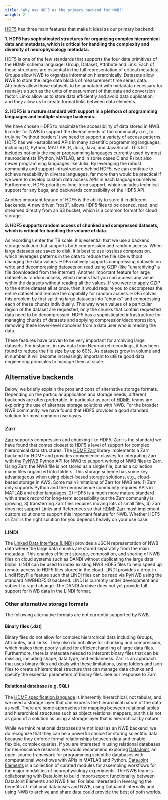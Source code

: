```yaml
---
title: "Why use HDF5 as the primary backend for NWB?"
weight: 2
---
```


[HDF5](https://www.hdfgroup.org/solutions/hdf5/) has three main features that make it ideal as our primary backend:

**1. HDF5 has sophisticated structures for organizing complex hierarchical data and metadata, which is critical for handling the complexity and diversity of neurophysiology metadata.**

HDF5 is one of the few standards that supports the four data primitives of the HDMF schema language: Group, Dataset, Attribute and Link. Each of these structures are essential in the full representation of critical metadata. Groups allow NWB to organize information hierarchically. Datasets allow NWB to store the large data blocks of measurement time series data. Attributes allow those datasets to be annotated with metadata necessary for reanalysis such as the units of measurement of that data and conversion factor. Links allow us to store data efficiently and avoid data duplication, and they allow us to create formal links between data elements.

**2. HDF5 is a mature standard with support in a plethora of programming languages and multiple storage backends.**

We have chosen HDF5 to maximize the accessibility of data stored in NWB. In order for NWB to support the diverse needs of the community (i.e., to truly be "without borders") we need to support a variety of access patterns. HDF5 has well-established APIs in many scientific programming languages, including C, Python, MATLAB, R, Julia, Java, and JavaScript. This list includes not only the major programming languages currently used by most neuroscientists (Python, MATLAB, and in some cases C and R) but also newer programming languages like Julia. By leveraging the robust community and support infrastructure behind HDF5, we can continue to achieve readability in diverse languages, far more than would be practical if we were to develop custom data access APIs in each language ourselves. Furthermore, HDF5 prioritizes long-term support, which includes technical support for any bugs, and backwards compatibility of the HDF5 API.

Another important feature of HDF5 is the ability to store it in different backends. A new driver, "ros3", allows HDF5 files to be opened, read, and streamed directly from an S3 bucket, which is a common format for cloud storage.

**3. HDF5 supports random access of chunked and compressed datasets, which is critical for handling the volume of data.**

As recordings enter the TB scale, it is essential that we use a backend storage solution that supports both compression and random access. When large datasets are saved to disk, it is best to use lossless compression, which leverages patterns in the data to reduce the file size without changing the data values. HDF5 natively supports compressing datasets on write and decompressing datasets on read using GZIP (like "unarchiving" a file downloaded from the internet). Another important feature for large datasets is random access, which means that you can access any value within the datasets without reading all the values. If you were to apply GZIP to the entire dataset all at once, then it would require you to decompress the entire dataset and remove the capability for random access. HDF5 solves this problem by first splitting large datasets into "chunks" and compressing each of these chunks individually. This way when values of a particular region of the dataset are requested, only the chunks that contain requested data need to be decompressed. HDF5 has a sophisticated infrastructure for managing chunks of datasets and applying compression/decompression, removing these lower-level concerns from a data user who is reading the data.

These features have proven to be very important for archiving large datasets. For instance, in raw data from Neuropixel recordings, it has been found to reduce the file size by up to 60%. As datasets grow in volume and in number, it will become increasingly important to utilize good data engineering principles to manage them at scale.

## Alternative backends

Below, we briefly explain the pros and cons of alternative storage formats. Depending on the particular application and storage needs, different backends are often preferable. In particular as part of [HDMF](https://hdmf.readthedocs.io/en/stable/), teams are exploring the use of alternate storage solutions with NWB. For the broader NWB community, we have found that HDF5 provides a good standard solution for most common use cases.

### Zarr

[Zarr](https://zarr.readthedocs.io/en/stable/) supports compression and chunking like HDF5. Zarr is the standard we have found that comes closest to HDF5's level of support for complex hierarchical data structures. The [HDMF Zarr](https://hdmf-zarr.readthedocs.io) library implements a Zarr backend for HDMF and provides convenience classes for integrating Zarr with the [PyNWB](https://pynwb.readthedocs.io/en/stable/) Python API for NWB to support writing of NWB files to Zarr. Using Zarr, the NWB file is not stored as a single file, but as a collection many files organized into folders. This storage scheme has some key advantageous when using object-based storage solutions, e.g., cloud-based storage in AWS. Some main limitations of Zarr for NWB are: 1) Zarr only supports Python and the neuroscience community requires APIs in MATLAB and other languages, 2) HDF5 is a much more mature standard with a track record for long-term accessibility but the Zarr community is growing, 3) transferring Zarr files requires moving lots of small files, 4) Zarr does not support Links and References so that [HDMF Zarr](https://hdmf-zarr.readthedocs.io/en/stable/) must implement custom solutions to support this important feature for NWB. Whether HDF5 or Zarr is the right solution for you depends heavily on your use case.

### LINDI

The [Linked Data Interface (LINDI)](https://github.com/NeurodataWithoutBorders/lindi/) provides a JSON representation of NWB data where the large data chunks are stored separately from the main metadata. This enables efficient storage, composition, and sharing of NWB files on cloud systems such as DANDI without duplicating the large data blobs. LINDI can be used to index existing NWB HDF5 files to help speed up remote access to HDF5 files stored in the cloud. LINDI provides a drop-in LindiH5pyFile feature such that LINDI files can be read via PyNWB using the standard NWBHDF5IO backend. LINDI is currently under development and subject to rapid change. The DANDI Archive does not yet provide full support for NWB data in the LINDI format.

### Other alternative storage formats

The following alternative formats are not currently supported by NWB.

#### Binary files (.dat)

Binary files do not allow for complex hierarchical data including Groups, Attributes, and Links. They also do not allow for chunking and compression, which makes them poorly suited for efficient handling of large data files. Furthermore, there is metadata needed to interpret binary files that can be missing, including shape, data type, and endianness. Zarr is an approach that uses binary files and deals with these limitations, using folders and json files to create a hierarchical structure that can manage data chunks and specify the essential parameters of binary files. See our response to Zarr.

#### Relational database (e.g. SQL)

The [HDMF specification language](https://hdmf-schema-language.readthedocs.io/en/latest/) is inherently hierarchical, not tabular, and we need a storage layer that can express the hierarchical nature of the data as well. There are some approaches for mapping between relational tables and hierarchical structures such as object relational mappers, but this is not as good of a solution as using a storage layer that is hierarchical by nature.

While we think relational databases are not ideal as an NWB backend, we do recognize that they can be a powerful choice for storing scientific data because they enforce formal relationships between data and enable flexible, complex queries. If you are interested in using relational databases for neuroscience research, we would recommend exploring [DataJoint](https://www.datajoint.com/), an open-source framework for programming scientific databases with computational workflows with APIs in MATLAB and Python. [DataJoint Elements](https://datajoint.com/docs/elements/) is a collection of curated modules for assembling workflows for the major modalities of neurophysiology experiments. The NWB team is collaborating with DataJoint to build import/export functionality between DataJoint Elements and NWB files. For labs interested in leveraging the benefits of relational databases and NWB, using DataJoint internally and using NWB to archive and share data could provide the best of both worlds.
